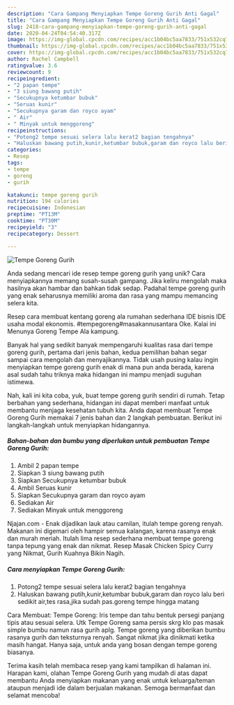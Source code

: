 ```yaml
---
description: "Cara Gampang Menyiapkan Tempe Goreng Gurih Anti Gagal"
title: "Cara Gampang Menyiapkan Tempe Goreng Gurih Anti Gagal"
slug: 2418-cara-gampang-menyiapkan-tempe-goreng-gurih-anti-gagal
date: 2020-04-24T04:54:40.317Z
image: https://img-global.cpcdn.com/recipes/acc1b04bc5aa7833/751x532cq70/tempe-goreng-gurih-foto-resep-utama.jpg
thumbnail: https://img-global.cpcdn.com/recipes/acc1b04bc5aa7833/751x532cq70/tempe-goreng-gurih-foto-resep-utama.jpg
cover: https://img-global.cpcdn.com/recipes/acc1b04bc5aa7833/751x532cq70/tempe-goreng-gurih-foto-resep-utama.jpg
author: Rachel Campbell
ratingvalue: 3.6
reviewcount: 9
recipeingredient:
- "2 papan tempe"
- "3 siung bawang putih"
- "Secukupnya ketumbar bubuk"
- "Seruas kunir"
- "Secukupnya garam dan royco ayam"
- " Air"
- " Minyak untuk menggoreng"
recipeinstructions:
- "Potong2 tempe sesuai selera lalu kerat2 bagian tengahnya"
- "Haluskan bawang putih,kunir,ketumbar bubuk,garam dan royco lalu beri sedikit air,tes rasa,jika sudah pas.goreng tempe hingga matang"
categories:
- Resep
tags:
- tempe
- goreng
- gurih

katakunci: tempe goreng gurih 
nutrition: 194 calories
recipecuisine: Indonesian
preptime: "PT13M"
cooktime: "PT30M"
recipeyield: "3"
recipecategory: Dessert

---
```



![Tempe Goreng Gurih](https://img-global.cpcdn.com/recipes/acc1b04bc5aa7833/751x532cq70/tempe-goreng-gurih-foto-resep-utama.jpg)

Anda sedang mencari ide resep tempe goreng gurih yang unik? Cara menyiapkannya memang susah-susah gampang. Jika keliru mengolah maka hasilnya akan hambar dan bahkan tidak sedap. Padahal tempe goreng gurih yang enak seharusnya memiliki aroma dan rasa yang mampu memancing selera kita.

Resep cara membuat kentang goreng ala rumahan sederhana IDE bisnis IDE usaha modal ekonomis. #tempegoreng#masakannusantara Oke. Kalai ini Menunya Goreng Tempe Ala kampung.

Banyak hal yang sedikit banyak mempengaruhi kualitas rasa dari tempe goreng gurih, pertama dari jenis bahan, kedua pemilihan bahan segar sampai cara mengolah dan menyajikannya. Tidak usah pusing kalau ingin menyiapkan tempe goreng gurih enak di mana pun anda berada, karena asal sudah tahu triknya maka hidangan ini mampu menjadi suguhan istimewa.


Nah, kali ini kita coba, yuk, buat tempe goreng gurih sendiri di rumah. Tetap berbahan yang sederhana, hidangan ini dapat memberi manfaat untuk membantu menjaga kesehatan tubuh kita. Anda dapat membuat Tempe Goreng Gurih memakai 7 jenis bahan dan 2 langkah pembuatan. Berikut ini langkah-langkah untuk menyiapkan hidangannya.

<!--inarticleads1-->

##### Bahan-bahan dan bumbu yang diperlukan untuk pembuatan Tempe Goreng Gurih:

1. Ambil 2 papan tempe
1. Siapkan 3 siung bawang putih
1. Siapkan Secukupnya ketumbar bubuk
1. Ambil Seruas kunir
1. Siapkan Secukupnya garam dan royco ayam
1. Sediakan  Air
1. Sediakan  Minyak untuk menggoreng


Njajan.com - Enak dijadikan lauk atau camilan, itulah tempe goreng renyah. Makanan ini digemari oleh hampir semua kalangan, karena rasanya enak dan murah meriah. Itulah lima resep sederhana membuat tempe goreng tanpa tepung yang enak dan nikmat. Resep Masak Chicken Spicy Curry yang Nikmat, Gurih Kuahnya Bikin Nagih. 

<!--inarticleads2-->

##### Cara menyiapkan Tempe Goreng Gurih:

1. Potong2 tempe sesuai selera lalu kerat2 bagian tengahnya
1. Haluskan bawang putih,kunir,ketumbar bubuk,garam dan royco lalu beri sedikit air,tes rasa,jika sudah pas.goreng tempe hingga matang


Cara Membuat: Tempe Goreng: Iris tempe dan tahu bentuk persegi panjang tipis atau sesuai selera. Utk Tempe Goreng sama persis skrg klo pas masak simple bumbu namun rasa gurih aplg. Tempe goreng yang diberikan bumbu rasanya gurih dan teksturnya renyah. Sangat nikmat jika dinikmati ketika masih hangat. Hanya saja, untuk anda yang bosan dengan tempe goreng biasanya. 

Terima kasih telah membaca resep yang kami tampilkan di halaman ini. Harapan kami, olahan Tempe Goreng Gurih yang mudah di atas dapat membantu Anda menyiapkan makanan yang enak untuk keluarga/teman ataupun menjadi ide dalam berjualan makanan. Semoga bermanfaat dan selamat mencoba!
